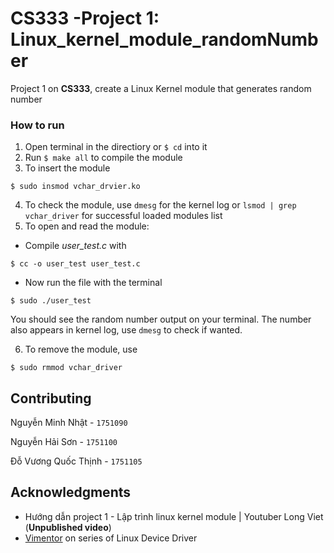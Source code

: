 # CS333 -Project 1: Linux_kernel_module_randomNumber

Project 1 on **CS333**, create a Linux Kernel module that generates random number

### How to run
1. Open terminal in the directiory or `$ cd` into it
2. Run `$ make all` to compile the module
3. To insert the module  
```
$ sudo insmod vchar_drvier.ko
```
4. To check the module, use `dmesg` for the kernel log or `lsmod | grep vchar_driver` for successful loaded modules list
5. To open and read the module:
  - Compile *user_test.c* with 
  ```
  $ cc -o user_test user_test.c
  ```
  - Now run the file with the terminal
  ```
  $ sudo ./user_test
  ```
  You should see the random number output on your terminal. The number also appears in kernel log, use `dmesg` to check if wanted. 

6. To remove the module, use 
```
$ sudo rmmod vchar_driver
```

## Contributing
Nguyễn Minh Nhật    - `1751090`

Nguyễn Hải Sơn      - `1751100`

Đỗ Vương Quốc Thịnh - `1751105`


## Acknowledgments
- Hướng dẫn project 1 - Lập trình linux kernel module | Youtuber Long Viet (**Unpublished video**)
- [Vimentor](https://vimentor.com/vi/lesson/gioi-thieu-khoa-hoc) on series of Linux Device Driver

